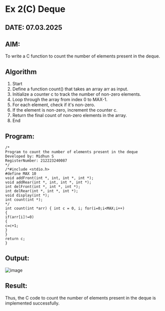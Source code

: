 # Ex 2(C) Deque
## DATE: 07.03.2025
## AIM:
To write a C function to count the number of elements present in the deque.

## Algorithm
1. Start
2. Define a function count() that takes an array arr as input.
3. Initialize a counter c to track the number of non-zero elements.
4. Loop through the array from index 0 to MAX-1.
5. For each element, check if it's non-zero.
6. If the element is non-zero, increment the counter c.
7. Return the final count of non-zero elements in the array.
8. End

## Program:
```
/*
Program to count the number of elements present in the deque
Developed by: Midhun S
RegisterNumber: 212223240087
*/
/*#include <stdio.h>
#define MAX 10
void addFront(int *, int, int *, int *);
void addRear(int *, int, int *, int *);
int delFront(int *, int *, int *);
int delRear(int *, int *, int *);
void display(int *);
int count(int *);
*/
int count(int *arr) { int c = 0, i; for(i=0;i<MAX;i++)
{
if(arr[i]!=0)
{
c=c+1;
}
}
return c;
}
```

## Output:
![image](https://github.com/user-attachments/assets/7332ec9d-dd82-44ef-9cb8-25bedb85c04c)



## Result:
Thus, the C code to count the number of elements present in the deque is implemented successfully.
